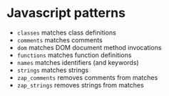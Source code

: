 Javascript patterns
===================

- `classes` matches class definitions
- `comments` matches comments
- `dom` matches DOM document method invocations
- `functions` matches function definitions
- `names` matches identifiers (and keywords)
- `strings` matches strings
- `zap_comments` removes comments from matches
- `zap_strings` removes strings from matches
